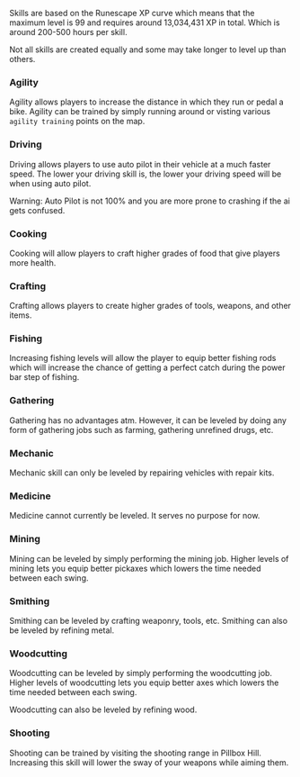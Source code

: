 Skills are based on the Runescape XP curve which means that the maximum level is 99 and requires around 13,034,431 XP in total. Which is around 200-500 hours per skill.

Not all skills are created equally and some may take longer to level up than others.

### Agility
Agility allows players to increase the distance in which they run or pedal a bike. Agility can be trained by simply running around or visting various `agility training` points on the map.

### Driving
Driving allows players to use auto pilot in their vehicle at a much faster speed. The lower your driving skill is, the lower your driving speed will be when using auto pilot.

Warning: Auto Pilot is not 100% and you are more prone to crashing if the ai gets confused.

### Cooking
Cooking will allow players to craft higher grades of food that give players more health.

### Crafting
Crafting allows players to create higher grades of tools, weapons, and other items.

### Fishing
Increasing fishing levels will allow the player to equip better fishing rods which will increase the chance of getting a perfect catch during the power bar step of fishing.

### Gathering
Gathering has no advantages atm. However, it can be leveled by doing any form of gathering jobs such as farming, gathering unrefined drugs, etc.

### Mechanic
Mechanic skill can only be leveled by repairing vehicles with repair kits.

### Medicine
Medicine cannot currently be leveled. It serves no purpose for now.

### Mining
Mining can be leveled by simply performing the mining job. Higher levels of mining lets you equip better pickaxes which lowers the time needed between each swing.

### Smithing
Smithing can be leveled by crafting weaponry, tools, etc.
Smithing can also be leveled by refining metal.

### Woodcutting
Woodcutting can be leveled by simply performing the woodcutting job. Higher levels of woodcutting lets you equip better axes which lowers the time needed between each swing.

Woodcutting can also be leveled by refining wood.

### Shooting
Shooting can be trained by visiting the shooting range in Pillbox Hill. Increasing this skill will lower the sway of your weapons while aiming them.
